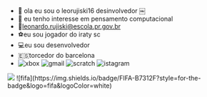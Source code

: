 - 👋 ola eu sou o leorujiski16 desinvolvedor
￼
- 👀 eu tenho interesse em pensamento computacional 
- 📧leonardo.rujiski@escola.pr.gov.br
- ⚽eu sou jogador do iraty sc
- 💻eu sou desenvolvedor
- 🇪🇸torcedor do barcelona
- ![xbox](https://img.shields.io/badge/Xbox-107C10?style=for-the-badge&logo=xbox&logoColor=white)
![gmail](https://img.shields.io/badge/Gmail-D14836?style=for-the-badge&logo=gmail&logoColor=white)
![scratch](https://img.shields.io/badge/Scratch-4D97FF?style=for-the-badge&logo=Scratch&logoColor=white)
![istagram](https://img.shields.io/badge/Instagram-E4405F?style=for-the-badge&logo=instagram&logoColor=white)
<img src = "https://img.shields.io/badge/JavaScript-323330?style=for-the-badge&logo=javascript&logoColor=F7DF1E">
![fifa](https://img.shields.io/badge/FIFA-B7312F?style=for-the-badge&logo=fifa&logoColor=white)




